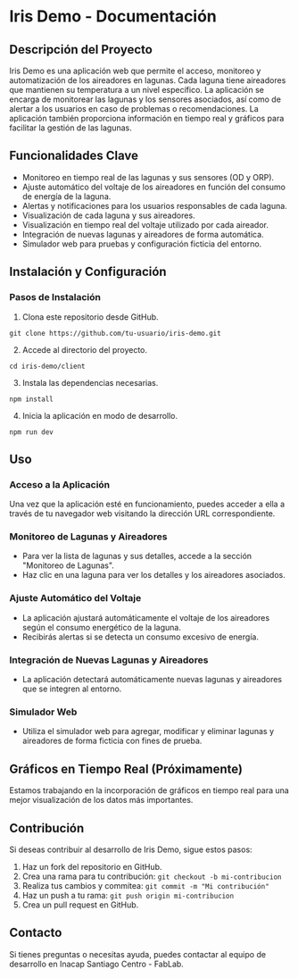 # Iris Demo - Documentación

## Descripción del Proyecto

Iris Demo es una aplicación web que permite el acceso, monitoreo y automatización de los aireadores en lagunas. Cada laguna tiene aireadores que mantienen su temperatura a un nivel específico. La aplicación se encarga de monitorear las lagunas y los sensores asociados, así como de alertar a los usuarios en caso de problemas o recomendaciones. La aplicación también proporciona información en tiempo real y gráficos para facilitar la gestión de las lagunas.

## Funcionalidades Clave

- Monitoreo en tiempo real de las lagunas y sus sensores (OD y ORP).
- Ajuste automático del voltaje de los aireadores en función del consumo de energía de la laguna.
- Alertas y notificaciones para los usuarios responsables de cada laguna.
- Visualización de cada laguna y sus aireadores.
- Visualización en tiempo real del voltaje utilizado por cada aireador.
- Integración de nuevas lagunas y aireadores de forma automática.
- Simulador web para pruebas y configuración ficticia del entorno.

## Instalación y Configuración

### Pasos de Instalación

1. Clona este repositorio desde GitHub.

```shell
git clone https://github.com/tu-usuario/iris-demo.git
```

2. Accede al directorio del proyecto.

```shell
cd iris-demo/client
```

3. Instala las dependencias necesarias.

```shell
npm install
```

4. Inicia la aplicación en modo de desarrollo.

```shell
npm run dev
```

## Uso

### Acceso a la Aplicación

Una vez que la aplicación esté en funcionamiento, puedes acceder a ella a través de tu navegador web visitando la dirección URL correspondiente.

### Monitoreo de Lagunas y Aireadores

- Para ver la lista de lagunas y sus detalles, accede a la sección "Monitoreo de Lagunas".
- Haz clic en una laguna para ver los detalles y los aireadores asociados.

### Ajuste Automático del Voltaje

- La aplicación ajustará automáticamente el voltaje de los aireadores según el consumo energético de la laguna.
- Recibirás alertas si se detecta un consumo excesivo de energía.

### Integración de Nuevas Lagunas y Aireadores

- La aplicación detectará automáticamente nuevas lagunas y aireadores que se integren al entorno.

### Simulador Web

- Utiliza el simulador web para agregar, modificar y eliminar lagunas y aireadores de forma ficticia con fines de prueba.

## Gráficos en Tiempo Real (Próximamente)

Estamos trabajando en la incorporación de gráficos en tiempo real para una mejor visualización de los datos más importantes.

## Contribución

Si deseas contribuir al desarrollo de Iris Demo, sigue estos pasos:

1. Haz un fork del repositorio en GitHub.
2. Crea una rama para tu contribución: `git checkout -b mi-contribucion`
3. Realiza tus cambios y commitea: `git commit -m "Mi contribución"`
4. Haz un push a tu rama: `git push origin mi-contribucion`
5. Crea un pull request en GitHub.

## Contacto

Si tienes preguntas o necesitas ayuda, puedes contactar al equipo de desarrollo en Inacap Santiago Centro - FabLab.
